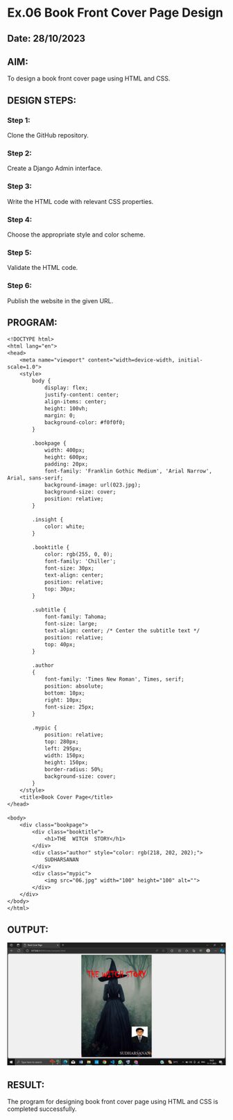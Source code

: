 # Ex.06 Book Front Cover Page Design
## Date: 28/10/2023

## AIM:
To design a book front cover page using HTML and CSS.

## DESIGN STEPS:

### Step 1:
Clone the GitHub repository.

### Step 2:
Create a Django Admin interface.

### Step 3:
Write the HTML code with relevant CSS properties.

### Step 4:
Choose the appropriate style and color scheme.

### Step 5:
Validate the HTML code.

### Step 6:
Publish the website in the given URL.

## PROGRAM:
```
<!DOCTYPE html>
<html lang="en">
<head>
    <meta name="viewport" content="width=device-width, initial-scale=1.0">
    <style>
        body {
            display: flex;
            justify-content: center;
            align-items: center;
            height: 100vh;
            margin: 0;
            background-color: #f0f0f0;
        }

        .bookpage {
            width: 400px;
            height: 600px;
            padding: 20px;
            font-family: 'Franklin Gothic Medium', 'Arial Narrow', Arial, sans-serif;
            background-image: url(023.jpg);
            background-size: cover;
            position: relative;
        }

        .insight {
            color: white;
        }

        .booktitle {
            color: rgb(255, 0, 0);
            font-family: 'Chiller';
            font-size: 30px;
            text-align: center;
            position: relative;
            top: 30px;
        }

        .subtitle {
            font-family: Tahoma;
            font-size: large;
            text-align: center; /* Center the subtitle text */
            position: relative;
            top: 40px;
        }

        .author 
        {
            font-family: 'Times New Roman', Times, serif;
            position: absolute;
            bottom: 10px;
            right: 10px;
            font-size: 25px;
        }

        .mypic {
            position: relative;
            top: 280px; 
            left: 295px;
            width: 150px;
            height: 150px;
            border-radius: 50%; 
            background-size: cover;
        }
    </style>
    <title>Book Cover Page</title>
</head>

<body>
    <div class="bookpage">
        <div class="booktitle">
            <h1>THE  WITCH  STORY</h1>
        </div>
        <div class="author" style="color: rgb(218, 202, 202);">
            SUDHARSANAN 
        </div>
        <div class="mypic">
            <img src="06.jpg" width="100" height="100" alt="">
        </div>
    </div>
</body>
</html> 
```

## OUTPUT:
![Alt text](<Screenshot (313).png>)

## RESULT:
The program for designing book front cover page using HTML and CSS is completed successfully.
